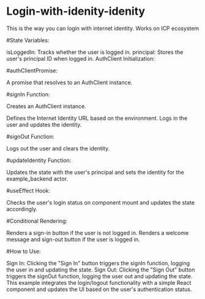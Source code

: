 # Login-with-idenity-idenity
This is  the way you can login with internet identity. Works on ICP ecosystem 



#State Variables:

isLoggedIn: Tracks whether the user is logged in.
principal: Stores the user's principal ID when logged in.
AuthClient Initialization:

#authClientPromise:

A promise that resolves to an AuthClient instance.

#signIn Function:

Creates an AuthClient instance.

Defines the Internet Identity URL based on the environment.
Logs in the user and updates the identity.

#signOut Function:

Logs out the user and clears the identity.

#updateIdentity Function:

Updates the state with the user's principal and sets the identity for the example_backend actor.

#useEffect Hook:

Checks the user's login status on component mount and updates the state accordingly.

#Conditional Rendering:

Renders a sign-in button if the user is not logged in.
Renders a welcome message and sign-out button if the user is logged in.

#How to Use:

Sign In: Clicking the "Sign In" button triggers the signIn function, logging the user in and updating the state.
Sign Out: Clicking the "Sign Out" button triggers the signOut function, logging the user out and updating the state.
This example integrates the login/logout functionality with a simple React component and updates the UI based on the user's authentication status.

